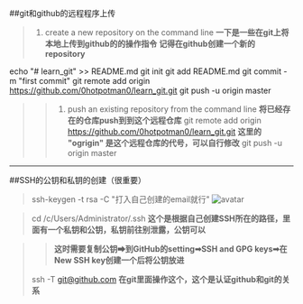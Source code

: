 ##git和github的远程程序上传

>1. create a new repository on the command line
>**一下是一些在git上将本地上传到github的的操作指令**
>**记得在github创建一个新的repository**
>
echo "# learn_git" >> README.md
git init
git add README.md
git commit -m "first commit"
git remote add origin https://github.com/0hotpotman0/learn_git.git
git push -u origin master

>>  1. push an existing repository from the command line 
>**将已经存在的仓库push到到这个远程仓库**
git remote add origin https://github.com/0hotpotman0/learn_git.git
**这里的 "ogrigin" 是这个远程仓库的代号，可以自行修改**
git push -u origin master





****

##SSH的公钥和私钥的创建（很重要）

>ssh-keygen -t rsa -C "打入自己创建的email就行"
![avatar](C:\Users\Administrator\Desktop\git_basic_operation\创建公私钥图片.png)

>cd /c/Users/Administrator/.ssh
>**这个是根据自己创建SSH所在的路径，里面有一个私钥和公钥，私钥前往别泄露，公钥可以**

>>**这时需要复制公钥➡到GitHub的setting➡SSH and GPG keys➡在New SSH key创建一个后将公钥放进**
>
>ssh -T git@github.com
>**在git里面操作这个，这个是认证github和git的关系** 
